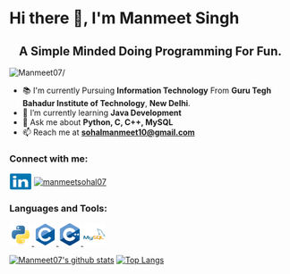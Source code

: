 <h1>Hi there 👋, I'm Manmeet Singh</h1>
<h2 align="center">A Simple Minded Doing Programming For Fun.</h2>
<p align="left"> <img src=https://komarev.com/ghpvc/?username=Manmeet07 alt=Manmeet07/> </p>

- 📚 I'm currently Pursuing **Information Technology** From **Guru Tegh Bahadur Institute of Technology**, **New Delhi**.
- 🌱 I’m currently learning **Java Development**
- 💬 Ask me about **Python, C, C++, MySQL**
- 📫 Reach me at **sohalmanmeet10@gmail.com**
 
<h3 align="left">Connect with me:</h3>
<p align="left">
<a href="https://linkedin.com/in/manmeetsingh07/" target="blank"><img align="center" src="https://raw.githubusercontent.com/devicons/devicon/master/icons/linkedin/linkedin-original.svg" alt="manmeetsingh07" height="30" width="40" /></a>
<a href="https://instagram.com/manmeetsohal07/" target="blank"><img align="center" src="https://cdn.jsdelivr.net/npm/simple-icons@7.9.0/icons/instagram.svg" alt="manmeetsohal07" height="30" width="40" /></a>
 </p>
 
 <h3 align="left">Languages and Tools:</h3>
<p align="left">
  <a href="https://www.python.org" target="_blank"> <img src="https://raw.githubusercontent.com/devicons/devicon/master/icons/python/python-original.svg" alt="python" width="40" height="40"/> </a>
  <a href="https://www.cprogramming.com/" target="_blank" rel="noreferrer"> <img src="https://raw.githubusercontent.com/devicons/devicon/master/icons/c/c-original.svg" alt="c" width="40" height="40"/> </a>
  <a href="https://www.cprogramming.com/" target="_blank" rel="noreferrer"> <img src="https://raw.githubusercontent.com/devicons/devicon/master/icons/cplusplus/cplusplus-original.svg" alt="c" width="40" height="40"/> </a>
  <a href="https://www.mysql.com/" target="_blank" rel="noreferrer"> <img src="https://raw.githubusercontent.com/devicons/devicon/master/icons/mysql/mysql-original-wordmark.svg" alt="mysql" width="40" height="40"/> </a> 

[![Manmeet07's github stats](https://github-readme-stats.vercel.app/api?username=Manmeet07)](https://github.com/anuraghazra/github-readme-stats)
[![Top Langs](https://github-readme-stats.vercel.app/api/top-langs/?username=Manmeet07)](https://github.com/anuraghazra/github-readme-stats)
<!--
**Manmeet07/Manmeet07** is a ✨ _special_ ✨ repository because its `README.md` (this file) appears on your GitHub profile.
